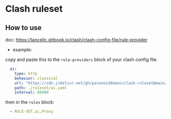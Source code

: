 # Clash ruleset

## How to use

doc: https://lancellc.gitbook.io/clash/clash-config-file/rule-provider

- example:

copy and paste this to the `rule-providers` block of your clash config file.

```yaml
  ai:
    type: http
    behavior: classical
    url: "https://cdn.jsdelivr.net/gh/paranoiddemon/clash-ruleset@main/ruleset/ai.yaml"
    path: ./ruleset/ai.yaml
    interval: 86400
```

then in the `rules` block:

```yaml
  - RULE-SET,ai,Proxy
```


